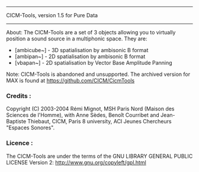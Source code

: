 * * *

CICM-Tools, version 1.5 for Pure Data 

* * *


About: The CICM-Tools are a set of 3 objects allowing you to virtually position a sound source in a multiphonic space. They are:

- [ambicube~] - 3D spatialisation by ambisonic B format
- [ambipan~] - 2D spatialisation by ambisonic B format
- [vbapan~] - 2D spatialisation by Vector Base Amplitude Panning

Note: CICM-Tools is abandoned and unsupported. The archived version for MAX is found at https://github.com/CICM/CicmTools


### Credits :

Copyright (C) 2003-2004 Rémi Mignot, MSH Paris Nord (Maison des Sciences de l'Homme), with Anne Sèdes, Benoît Courribet and Jean-Baptiste Thiebaut, CICM, Paris 8 university, ACI Jeunes Chercheurs "Espaces Sonores".

### Licence :

The CICM-Tools are under the terms of the GNU LIBRARY GENERAL PUBLIC LICENSE Version 2: http://www.gnu.org/copyleft/gpl.html

